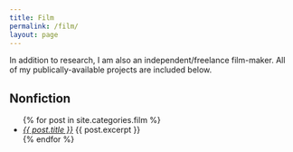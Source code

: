 ```yaml
---
title: Film
permalink: /film/
layout: page
---
```

In addition to research, I am also an independent/freelance film-maker.  All of my publically-available projects are included below.

## Nonfiction
<ul>
  {% for post in site.categories.film %}
    <li>
      <a href="{{ post.url }}"> <i>{{ post.title }}</i></a>
      {{ post.excerpt }}
    </li>
  {% endfor %}
</ul>
